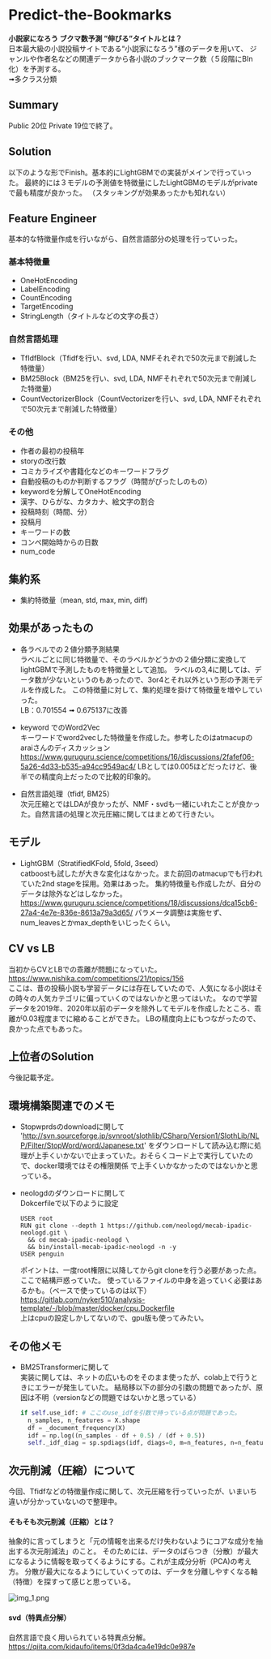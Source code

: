 # Predict-the-Bookmarks
<B>小説家になろう ブクマ数予測 ”伸びる”タイトルとは？</B>  
日本最大級の小説投稿サイトである“小説家になろう”様のデータを用いて、
ジャンルや作者名などの関連データから各小説のブックマーク数（５段階にBIn化）を予測する。  
➟多クラス分類

## Summary
Public 20位 Private 19位で終了。

## Solution
以下のような形でFinish。基本的にLightGBMでの実装がメインで行っていった。
最終的には３モデルの予測値を特徴量にしたLightGBMのモデルがprivateで最も精度が良かった。
（スタッキングが効果あったかも知れない）

## Feature Engineer
基本的な特徴量作成を行いながら、自然言語部分の処理を行っていった。
### 基本特徴量
* OneHotEncoding
* LabelEncoding
* CountEncoding
* TargetEncoding
* StringLength（タイトルなどの文字の長さ）
### 自然言語処理
* TfIdfBlock（Tfidfを行い、svd, LDA, NMFそれぞれで50次元まで削減した特徴量）
* BM25Block（BM25を行い、svd, LDA, NMFそれぞれで50次元まで削減した特徴量）
* CountVectorizerBlock（CountVectorizerを行い、svd, LDA, NMFそれぞれで50次元まで削減した特徴量）
### その他
* 作者の最初の投稿年
* storyの改行数
* コミカライズや書籍化などのキーワードフラグ
* 自動投稿のものか判断するフラグ（時間がぴったしのもの）
* keywordを分解してOneHotEncoding
* 漢字、ひらがな、カタカナ、絵文字の割合
* 投稿時刻（時間、分）
* 投稿月
* キーワードの数
* コンペ開始時からの日数
* num_code
## 集約系
* 集約特徴量（mean, std, max, min, diff)

## 効果があったもの
* 各ラベルでの２値分類予測結果  
ラベルごとに同じ特徴量で、そのラベルかどうかの２値分類に変換してlightGBMで予測したものを特徴量として追加。 
  ラベルの3,4に関しては、データ数が少ないというのもあったので、3or4とそれ以外という形の予測モデルを作成した。
  この特徴量に対して、集約処理を掛けて特徴量を増やしていった。  
  LB：0.701554 ➟ 0.675137に改善
  
* keyword でのWord2Vec  
キーワードでword2vecした特徴量を作成した。参考したのはatmacupのaraiさんのディスカッション
  https://www.guruguru.science/competitions/16/discussions/2fafef06-5a26-4d33-b535-a94cc9549ac4/
  LBとしては0.005ほどだったけど、後半での精度向上だったので比較的印象的。
  
* 自然言語処理（tfidf, BM25）  
次元圧縮とではLDAが良かったが、NMF・svdも一緒にいれたことが良かった。自然言語の処理と次元圧縮に関してはまとめて行きたい。
  
## モデル
* LightGBM（StratifiedKFold, 5fold, 3seed）  
catboostも試したが大きな変化はなかった。また前回のatmacupでも行われていた2nd stageを採用。効果はあった。
  集約特徴量も作成したが、自分のデータは除外などはしなかった。
  https://www.guruguru.science/competitions/18/discussions/dca15cb6-27a4-4e7e-836e-8613a79a3d65/
  パラメータ調整は実施セず、num_leavesとかmax_depthをいじったくらい。
  
## CV vs LB
当初からCVとLBでの乖離が問題になっていた。  
https://www.nishika.com/competitions/21/topics/156  
ここは、昔の投稿小説も学習データには存在していたので、人気になる小説はその時々の人気カテゴリに偏っていくのではないかと思ってはいた。
なので学習データを2019年、2020年以前のデータを除外してモデルを作成したところ、乖離が0.03程度までに縮めることができた。
LBの精度向上にもつながったので、良かった点でもあった。

## 上位者のSolution
今後記載予定。

## 環境構築関連でのメモ
* Stopwprdsのdownloadに関して  
'http://svn.sourceforge.jp/svnroot/slothlib/CSharp/Version1/SlothLib/NLP/Filter/StopWord/word/Japanese.txt'
  をダウンロードして読み込む際に処理が上手くいかないで止まっていた。おそらくコード上で実行していたので、docker環境ではその権限関係
  で上手くいかなかったのではないかと思っている。
  

* neologdのダウンロードに関して  
Dokcerfileで以下のように設定
  ```
  USER root
  RUN git clone --depth 1 https://github.com/neologd/mecab-ipadic-neologd.git \
    && cd mecab-ipadic-neologd \
    && bin/install-mecab-ipadic-neologd -n -y
  USER penguin
  ```
  ポイントは、一度root権限に以降してからgit cloneを行う必要があった点。ここで結構戸惑っていた。
  使っているファイルの中身を追っていく必要はあるかも。（ベースで使っているのは以下）
  https://gitlab.com/nyker510/analysis-template/-/blob/master/docker/cpu.Dockerfile  
  上はcpuの設定しかしてないので、gpu版も使ってみたい。
  
## その他メモ
* BM25Transformerに関して  
実装に関しては、ネットの広いものをそのまま使ったが、colab上で行うときにエラーが発生していた。
  結局移以下の部分の引数の問題であったが、原因は不明（versionなどの問題ではないかと思っている）
  ```python
  if self.use_idf: # ここのuse_idfを引数で持っている点が問題であった。
    n_samples, n_features = X.shape
    df = _document_frequency(X)
    idf = np.log((n_samples - df + 0.5) / (df + 0.5))
    self._idf_diag = sp.spdiags(idf, diags=0, m=n_features, n=n_features)
  ```

## 次元削減（圧縮）について
今回、Tfidfなどの特徴量作成に関して、次元圧縮を行っていったが、いまいち違いが分かっていないので整理中。

#### そもそも次元削減（圧縮）とは？
抽象的に言ってしまうと「元の情報を出来るだけ失わないようにコアな成分を抽出する次元削減法」のこと。
そのためには、データのばらつき（分散）が最大になるように情報を取ってくるようにする。これが主成分分析（PCA)の考え方。
分散が最大になるようにしていくってのは、データを分離しやすくなる軸（特徴）を探すって感じと思っている。

![img_1.png](img_1.png)

#### svd（特異点分解）  
自然言語で良く用いられている特異点分解。  
https://qiita.com/kidaufo/items/0f3da4ca4e19dc0e987e

